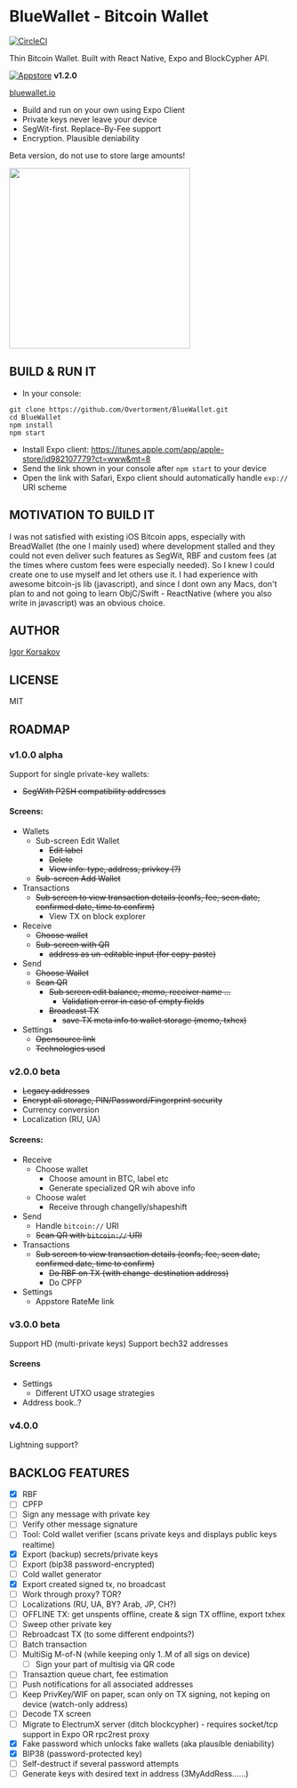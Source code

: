 # BlueWallet - Bitcoin Wallet

[![CircleCI](https://circleci.com/gh/Overtorment/BlueWallet.svg?style=svg)](https://circleci.com/gh/Overtorment/BlueWallet)

Thin Bitcoin Wallet.
Built with React Native, Expo and BlockCypher API.

[![Appstore](http://www.bluewallet.io/img/app-store-badge.svg)](https://itunes.apple.com/us/app/bluewallet-bitcoin-wallet/id1376878040?l=ru&ls=1&mt=8) **v1.2.0**

[bluewallet.io](http://bluewallet.io)


* Build and run on your own using Expo Client
* Private keys never leave your device
* SegWit-first. Replace-By-Fee support
* Encryption. Plausible deniability

Beta version, do not use to store large amounts!


<img src="https://raw.githubusercontent.com/Overtorment/BlueWallet/master/gif.gif" width="325">





## BUILD & RUN IT

* In your console:

```
git clone https://github.com/Overtorment/BlueWallet.git
cd BlueWallet
npm install
npm start
``` 

* Install Expo client: https://itunes.apple.com/app/apple-store/id982107779?ct=www&mt=8
* Send the link shown in your console after `npm start` to your device
* Open the link with Safari, Expo client should automatically handle `exp://` URI scheme

## MOTIVATION TO BUILD IT

I was not satisfied with existing iOS Bitcoin apps, especially with BreadWallet (the one I mainly used) where development stalled and they could not even deliver such features as SegWit, RBF and custom fees (at the times where custom fees were especially needed).
So I knew I could create one to use myself and let others use it.
I had experience with awesome bitcoin-js lib (javascript), and since I dont own any Macs, don't plan to and not going to learn ObjC/Swift - ReactNative (where you also write in javascript) was an obvious choice.


## AUTHOR

[Igor Korsakov](http://igorkorsakov.com/)

## LICENSE

MIT


## ROADMAP

### v1.0.0 alpha

Support for single private-key wallets:

* ~~SegWith P2SH compatibility addresses~~

#### Screens:
 
* Wallets
    * Sub-screen Edit Wallet
        * ~~Edit label~~
        * ~~Delete~~
        * ~~View info: type, address, privkey (?)~~
    * ~~Sub-screen Add Wallet~~
* Transactions
    * ~~Sub screen to view transaction details (confs, fee, seen date, confirmed date, time to confirm)~~
        * View TX on block explorer
* Receive 
    * ~~Choose wallet~~
    * ~~Sub-screen with QR~~
        * ~~address as un-editable input (for copy-paste)~~
* Send
    * ~~Choose Wallet~~
    * ~~Scan QR~~
        * ~~Sub screen edit balance, memo, receiver name ...~~
            * ~~Validation error in case of empty fields~~
        * ~~Broadcast TX~~
            * ~~save TX meta info to wallet storage (memo, txhex)~~
* Settings
    * ~~Opensource link~~    
    * ~~Technologies used~~


### v2.0.0 beta

* ~~Legacy addresses~~
* ~~Encrypt all storage, PIN/Password/Fingerprint security~~
* Currency conversion
* Localization (RU, UA)

#### Screens:

* Receive
    * Choose wallet 
        * Choose amount in BTC, label etc
        * Generate specialized QR wih above info
    * Choose walet
        * Receive through changelly/shapeshift
* Send    
    * Handle `bitcoin://` URI
    * ~~Scan QR with `bitcoin://` URI~~
* Transactions
    * ~~Sub screen to view transaction details (confs, fee, seen date, confirmed date, time to confirm)~~
        * ~~Do RBF on TX (with change-destination address)~~
        * Do CPFP
* Settings
    * Appstore RateMe link

### v3.0.0 beta

Support HD (multi-private keys)
Support bech32 addresses

#### Screens

* Settings
    * Different UTXO usage strategies
* Address book..?

### v4.0.0

Lightning support?


## BACKLOG FEATURES

* [x] RBF
* [ ] CPFP
* [ ] Sign any message with private key
* [ ] Verify other message signature
* [ ] Tool: Cold wallet verifier (scans private keys and displays public keys realtime)
* [x] Export (backup) secrets/private keys
* [ ] Export (bip38 password-encrypted)
* [ ] Cold wallet generator
* [x] Export created signed tx, no broadcast 
* [ ] Work through proxy? TOR?
* [ ] Localizations (RU, UA, BY? Arab, JP, CH?)
* [ ] OFFLINE TX: get unspents offline, create & sign TX offline, export txhex
* [ ] Sweep other private key
* [ ] Rebroadcast TX (to some different endpoints?)
* [ ] Batch transaction
* [ ] MultiSig M-of-N  (while keeping only 1..M of all sigs on device)
    * [ ] Sign your part of multisig via QR code
* [ ] Transaztion queue chart, fee estimation
* [ ] Push notifications for all associated addresses
* [ ] Keep PrivKey/WIF on paper, scan only on TX signing, not keping on device (watch-only address)
* [ ] Decode TX screen
* [ ] Migrate to ElectrumX server (ditch blockcypher) - requires socket/tcp support in Expo OR rpc2rest proxy
* [x] Fake password which unlocks fake wallets (aka plausible deniability)
* [x] BIP38 (password-protected key)
* [ ] Self-destruct if several password attempts
* [ ] Generate keys with desired text in address (3MyAddRess......)